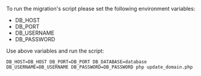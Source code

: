 To run the migration's script please set the following environment variables:
- DB_HOST
- DB_PORT
- DB_USERNAME
- DB_PASSWORD

Use above variables and run the script:
```
DB_HOST=DB_HOST DB_PORT=DB_PORT DB_DATABASE=database DB_USERNAME=DB_USERNAME DB_PASSWORD=DB_PASSWORD php update_domain.php
```
